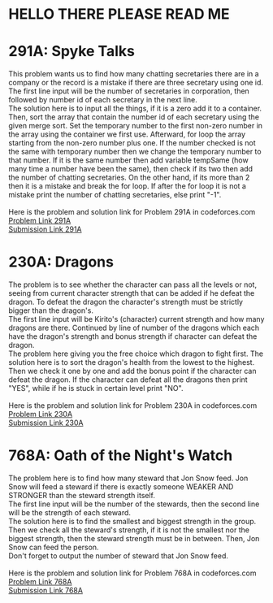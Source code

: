 # HELLO THERE PLEASE READ ME

# 291A: Spyke Talks
This problem wants us to find how many chatting secretaries there are in a company or the record is a mistake if there are three secretary using one id. <br>
The first line input will be the number of secretaries in corporation, then followed by number id of each secretary in the next line. <br>
The solution here is to input all the things, if it is a zero add it to a container. Then, sort the array that contain the number id of each secretary using the given merge sort. Set the temporary number to the first non-zero number in the array using the container we first use. Afterward, for loop the array starting from the non-zero number plus one. If the number checked is not the same with temporary number then we change the temporary number to that number. If it is the same number then add variable tempSame (how many time a number have been the same), then check if its two then add the number of chatting secretaries. On the other hand, if its more than 2 then it is a mistake and break the for loop. If after the for loop it is not a mistake print the number of chatting secretaries, else print "-1". <br>
<br>
Here is the problem and solution link for Problem 291A in codeforces.com <br>
[Problem Link 291A](http://codeforces.com/contest/291/problem/A) <br>
[Submission Link 291A](http://codeforces.com/contest/291/submission/42707055) <br>

# 230A: Dragons
The problem is to see whether the character can pass all the levels or not, seeing from current character strength that can be added if he defeat the dragon. To defeat the dragon the character's strength must be strictly bigger than the dragon's. <br>
The first line input will be Kirito's (character) current strength and how many dragons are there. Continued by line of number of the dragons which each have the dragon's strength and bonus strength if character can defeat the dragon. <br>
The problem here giving you the free choice which dragon to fight first. The solution here is to sort the dragon's health from the lowest to the highest. Then we check it one by one and add the bonus point if the character can defeat the dragon. If the character can defeat all the dragons then print "YES", while if he is stuck in certain level print "NO". <br>
<br>
Here is the problem and solution link for Problem 230A in codeforces.com <br>
[Problem Link 230A](http://codeforces.com/contest/230/problem/A) <br>
[Submission Link 230A](http://codeforces.com/contest/230/submission/42709610) <br>

# 768A: Oath of the Night's Watch
The problem here is to find how many steward that Jon Snow feed. Jon Snow will feed a steward if there is exactly someone WEAKER AND STRONGER than the steward strength itself. <br>
The first line input will be the number of the stewards, then the second line will be the strength of each steward. <br>
The solution here is to find the smallest and biggest strength in the group. Then we check all the steward's strength, if it is not the smallest nor the biggest strength, then the steward strength must be in between. Then, Jon Snow can feed the person. <br>
Don't forget to output the number of steward that Jon Snow feed. <br>
<br>
Here is the problem and solution link for Problem 768A in codeforces.com <br>
[Problem Link 768A](http://codeforces.com/contest/768/problem/A) <br>
[Submission Link 768A](http://codeforces.com/contest/768/submission/42600533) <br>
